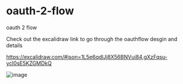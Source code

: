 # oauth-2-flow
oauth 2 flow 


Check out the excalidraw link to go through the oauthflow desgin and details

https://excalidraw.com/#json=1L5e6qdlJj8X56BNVui84,gXzFqsu-ycI0sE5KZGMDkQ

![image](https://github.com/user-attachments/assets/b91fc2f8-79e8-42e9-b9b5-dac5f9df6f65)
